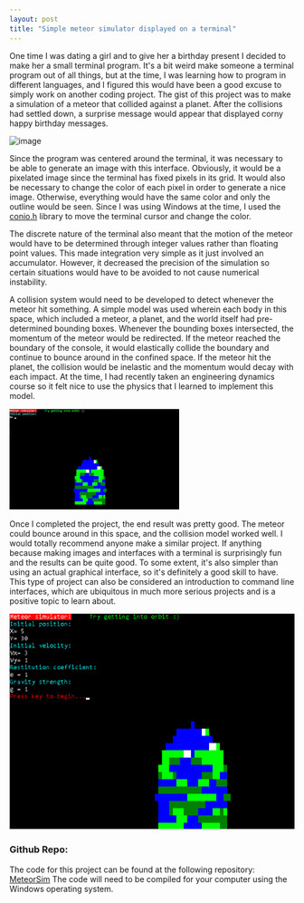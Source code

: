 ```yaml
---
layout: post
title: "Simple meteor simulator displayed on a terminal"
---
```


One time I was dating a girl and to give her a birthday present I decided to make her a small terminal program. It's a bit weird make someone a terminal program out of all things, but at the time, I was learning how to program in different languages, and I figured this would have been a good excuse to simply work on another coding project. The gist of this project was to make a simulation of a meteor that collided against a planet. After the collisions had settled down, a surprise message would appear that displayed corny happy birthday messages.

![image](https://www.lifewire.com/thmb/zyY3p9eZutbT2qG0CSU3ifYzFR0=/1500x0/filters:no_upscale():max_bytes(150000):strip_icc()/windows-terminal-4fd5502f69374c75a8189796c6691ad9.png)

Since the program was centered around the terminal, it was necessary to be able to generate an image with this interface. Obviously, it would be a pixelated image since the terminal has fixed pixels in its grid. It would also be necessary to change the color of each pixel in order to generate a nice image. Otherwise, everything would have the same color and only the outline would be seen. Since I was using Windows at the time, I used the [conio.h](https://www.programmingsimplified.com/c/conio.h) library to move the terminal cursor and change the color.

The discrete nature of the terminal also meant that the motion of the meteor would have to be determined through integer values rather than floating point values. This made integration very simple as it just involved an accumulator. However, it decreased the precision of the simulation so certain situations would have to be avoided to not cause numerical instability.

A collision system would need to be developed to detect whenever the meteor hit something. A simple model was used wherein each body in this space, which included a meteor, a planet, and the world itself had pre-determined bounding boxes. Whenever the bounding boxes intersected, the momentum of the meteor would be redirected. If the meteor reached the boundary of the console, it would elastically collide the boundary and continue to bounce around in the confined space. If the meteor hit the planet, the collision would be inelastic and the momentum would decay with each impact. At the time, I had recently taken an engineering dynamics course so it felt nice to use the physics that I learned to implement this model.

![image](https://raw.githubusercontent.com/RCmags/MeteorSim/main/img/meteor_motion.gif)  

Once I completed the project, the end result was pretty good. The meteor could bounce around in this space, and the collision model worked well. I would totally recommend anyone make a similar project. If anything because making images and interfaces with a terminal is surprisingly fun and the results can be quite good. To some extent, it's also simpler than using an actual graphical interface, so it's definitely a good skill to have. This type of project can also be considered an introduction to command line interfaces, which are ubiquitous in much more serious projects and is a positive topic to learn about. 

![image](https://raw.githubusercontent.com/RCmags/MeteorSim/main/img/menu_pic.png)

### Github Repo:
The code for this project can be found at the following repository: [MeteorSim](https://github.com/RCmags/MeteorSim)
The code will need to be compiled for your computer using the Windows operating system. 
